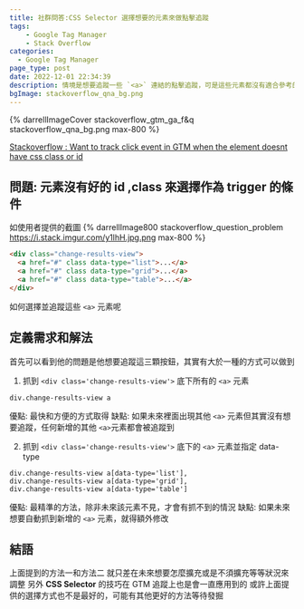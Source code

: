 ```yaml
---
title: 社群問答:CSS Selector 選擇想要的元素來做點擊追蹤
tags:
	- Google Tag Manager
	- Stack Overflow
categories:
  - Google Tag Manager
page_type: post
date: 2022-12-01 22:34:39
description: 情境是想要追蹤一些 `<a>` 連結的點擊追蹤，可是這些元素都沒有適合參考的 id, class。唯一看起來可以使用的就是 data-type 的屬性，如何使用 CSS Selector 在做到
bgImage: stackoverflow_qna_bg.png
---
```


{% darrellImageCover stackoverflow_gtm_ga_f&q stackoverflow_qna_bg.png max-800 %}

[Stackoverflow : Want to track click event in GTM when the element doesnt have css class or id](https://stackoverflow.com/questions/74555896/want-to-track-click-event-in-gtm-when-the-element-doesnt-have-css-class-or-id/)

## 問題: 元素沒有好的 id ,class 來選擇作為 trigger 的條件

如使用者提供的截圖
{% darrellImage800 stackoverflow_question_problem https://i.stack.imgur.com/y1lhH.jpg.png max-800 %}

```html
<div class="change-results-view">
  <a href="#" class data-type="list">...</a>
  <a href="#" class data-type="grid">...</a>
  <a href="#" class data-type="table">...</a>
</div>
```

如何選擇並追蹤這些 `<a>` 元素呢

## 定義需求和解法

首先可以看到他的問題是他想要追蹤這三顆按鈕，其實有大於一種的方式可以做到

1. 抓到 `<div class='change-results-view'>` 底下所有的 `<a>` 元素

```
div.change-results-view a
```

優點: 最快和方便的方式取得
缺點: 如果未來裡面出現其他 `<a>` 元素但其實沒有想要追蹤，任何新增的其他 `<a>`元素都會被追蹤到

2. 抓到 `<div class='change-results-view'>` 底下的 `<a>` 元素並指定 data-type
```
div.change-results-view a[data-type='list'],
div.change-results-view a[data-type='grid'],
div.change-results-view a[data-type='table']
```

優點: 最精準的方法，除非未來該元素不見，才會有抓不到的情況
缺點: 如果未來想要自動抓到新增的 `<a>` 元素，就得額外修改

## 結語

上面提到的方法一和方法二
就只差在未來想要怎麼擴充或是不須擴充等等狀況來調整
另外 **CSS Selector** 的技巧在 GTM 追蹤上也是會一直應用到的
或許上面提供的選擇方式也不是最好的，可能有其他更好的方法等待發掘
